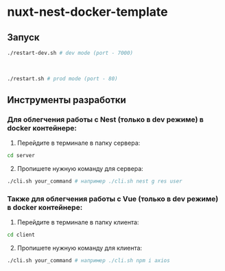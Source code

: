 # nuxt-nest-docker-template

## Запуск

```bash
./restart-dev.sh # dev mode (port - 7000)
```

<br/>

```bash
./restart.sh # prod mode (port - 80)
```

## Инструменты разработки

### Для облегчения работы с Nest (только в dev режиме) в docker контейнере:

1. Перейдите в терминале в папку сервера:

```bash
cd server
```

2. Пропишете нужную команду для сервера:

```bash
./cli.sh your_command # например ./cli.sh nest g res user
```

### Также для облегчения работы с Vue (только в dev режиме) в docker контейнере:

1. Перейдите в терминале в папку клиента:

```bash
cd client
```

2. Пропишете нужную команду для клиента:

```bash
./cli.sh your_command # например ./cli.sh npm i axios
```
